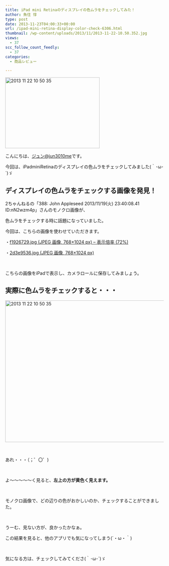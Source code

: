 ```yaml
---
title: iPad mini Retinaのディスプレイの色ムラをチェックしてみた！
author: 魚住 惇
type: post
date: 2013-11-23T04:00:33+00:00
url: /ipad-mini-retina-display-color-check-6306.html
thumbnail: /wp-content/uploads/2013/11/2013-11-22-10.50.352.jpg
views:
  - 37
scc_follow_count_feedly:
  - 37
categories:
  - 商品レビュー

---
```

<img decoding="async" loading="lazy" title="2013-11-22 10.50.35.jpg" src="/wp-content/uploads/2013/11/2013-11-22-10.50.35.jpg" alt="2013 11 22 10 50 35" width="300" height="225" border="0" />

<!--more-->

こんにちは、[ジュン@jun3010me][1]です。

今回は、iPadminiRetinaのディスプレイの色ムラをチェックしてみました(｀･ω･´)ゞ

## ディスプレイの色ムラをチェックする画像を発見！

2ちゃんねるの「388: John Appleseed 2013/11/19(火) 23:40:08.41 ID:nN2wzm4p」さんのモノクロ画像が、

色ムラをチェックする時に話題になっていました。

今回は、こちらの画像を使わせていただきます。

・<a rel="nofollow" href="http://192.168.11.200:8000/files/f1926729.jpg" target="_blank">f1926729.jpg (JPEG 画像, 768&#215;1024 px) &#8211; 表示倍率 (72%)</a>

・<a rel="nofollow" href="http://192.168.11.200:8000/files/2d3e9536.jpg" target="_blank">2d3e9536.jpg (JPEG 画像, 768&#215;1024 px)</a>

 

こちらの画像をiPadで表示し、カメラロールに保存してみましょう。

## 実際に色ムラをチェックすると・・・

<img decoding="async" loading="lazy" title="2013-11-22 10.50.35.jpg" src="/wp-content/uploads/2013/11/2013-11-22-10.50.351.jpg" alt="2013 11 22 10 50 35" width="600" height="450" border="0" /> 

 

あれ・・・（；゜〇゜)

 

よ〜〜〜〜〜く見ると、**左上の方が黄色く見えます。**

 

モノクロ画像で、どの辺りの色がおかしいのか、チェックすることができました。

 

うーむ、見ない方が、良かったかなぁ。

この結果を見ると、他のアプリでも気になってしまう(´・ω・｀)

 

気になる方は、チェックしてみてくださ(｀･ω･´)ゞ

 [1]: https://twitter.com/jun3010me